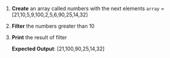 1. **Create** an array called numbers with the next elements
`array` = [21,10,5,9,100,2,5,6,90,25,14,32]
2. **Filter** the numbers greater than 10
3. **Print** the result of filter

   **Expected Output**:
   [21,100,90,25,14,32]